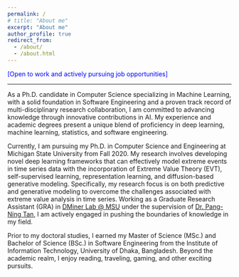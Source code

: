```yaml
---
permalink: /
# title: "About me"
excerpt: "About me"
author_profile: true
redirect_from: 
  - /about/
  - /about.html
---
```

<span style="color:blue">
[Open to work and actively pursuing job opportunities]
</span>

***

As a Ph.D. candidate in Computer Science specializing in Machine Learning, with a solid foundation in Software Engineering and a proven track record of multi-disciplinary research collaboration, I am committed to advancing knowledge through innovative contributions in AI. My experience and academic degrees present a unique blend of proficiency in deep learning, machine learning, statistics, and software engineering. 

Currently, I am pursuing my Ph.D. in Computer Science and Engineering at Michigan State University from Fall 2020. My research involves developing novel deep learning frameworks that can effectively model extreme events in time series data with the incorporation of Extreme Value Theory (EVT), self-supervised learning, representation learning, and diffusion-based generative modeling. Specifically, my research focus is on both predictive and generative modeling to overcome the challenges associated with extreme value analysis in time series. Working as a Graduate Research Assistant (GRA) in [DMiner Lab @ MSU](https://www.egr.msu.edu/~ptan/dminer/) under the supervision of [Dr. Pang-Ning Tan](https://www.cse.msu.edu/~ptan/), I am actively engaged in pushing the boundaries of knowledge in my field.

Prior to my doctoral studies, I earned my Master of Science (MSc.) and Bachelor of Science (BSc.) in Software Engineering from the Institute of Information Technology, University of Dhaka, Bangladesh. Beyond the academic realm, I enjoy reading, traveling, gaming, and other exciting pursuits.


  